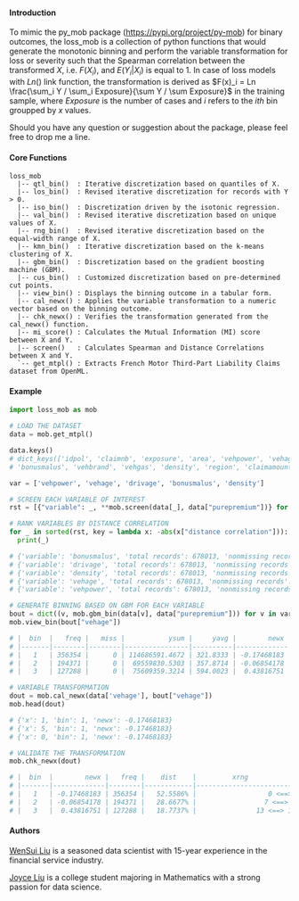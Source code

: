 #### Introduction

To mimic the py\_mob package (https://pypi.org/project/py-mob) for binary outcomes, the loss\_mob is a collection of python functions that would generate the monotonic binning and perform the variable transformation for loss or severity such that the Spearman correlation between the transformed $X$, i.e. $F(X_i)$, and $E(Y_i | X_i)$ is equal to 1. In case of loss models with $Ln()$ link function, the transformation is derived as $F(x)_i = Ln \frac{\sum_i Y / \sum_i Exposure}{\sum Y / \sum Exposure}$ in the training sample, where $Exposure$ is the number of cases and $i$ refers to the $ith$ bin groupped by $x$ values.  

Should you have any question or suggestion about the package, please feel free to drop me a line. 

#### Core Functions

```
loss_mob
  |-- qtl_bin()  : Iterative discretization based on quantiles of X.  
  |-- los_bin()  : Revised iterative discretization for records with Y > 0.
  |-- iso_bin()  : Discretization driven by the isotonic regression. 
  |-- val_bin()  : Revised iterative discretization based on unique values of X.  
  |-- rng_bin()  : Revised iterative discretization based on the equal-width range of X.  
  |-- kmn_bin()  : Iterative discretization based on the k-means clustering of X.  
  |-- gbm_bin()  : Discretization based on the gradient boosting machine (GBM).  
  |-- cus_bin()  : Customized discretization based on pre-determined cut points.  
  |-- view_bin() : Displays the binning outcome in a tabular form. 
  |-- cal_newx() : Applies the variable transformation to a numeric vector based on the binning outcome.
  |-- chk_newx() : Verifies the transformation generated from the cal_newx() function.
  |-- mi_score() : Calculates the Mutual Information (MI) score between X and Y.
  |-- screen()   : Calculates Spearman and Distance Correlations between X and Y.
  `-- get_mtpl() : Extracts French Motor Third-Part Liability Claims dataset from OpenML.
```

#### Example

```python
import loss_mob as mob

# LOAD THE DATASET
data = mob.get_mtpl()

data.keys()
# dict_keys(['idpol', 'claimnb', 'exposure', 'area', 'vehpower', 'vehage', 'drivage', 
# 'bonusmalus', 'vehbrand', 'vehgas', 'density', 'region', 'claimamount', 'purepremium'])

var = ['vehpower', 'vehage', 'drivage', 'bonusmalus', 'density']

# SCREEN EACH VARIABLE OF INTEREST
rst = [{"variable": _, **mob.screen(data[_], data["purepremium"])} for _ in var]

# RANK VARIABLES BY DISTANCE CORRELATION
for _ in sorted(rst, key = lambda x: -abs(x["distance correlation"])):
  print(_)

# {'variable': 'bonusmalus', 'total records': 678013, 'nonmissing records': 678013, 'missing percent': 0.0, 'unique value count': 115, 'coefficient of variation': 0.26165082, 'spearman correlation': 0.05716908, 'distance correlation': 0.0434537}
# {'variable': 'drivage', 'total records': 678013, 'nonmissing records': 678013, 'missing percent': 0.0, 'unique value count': 83, 'coefficient of variation': 0.31071883, 'spearman correlation': -0.004906, 'distance correlation': 0.01428907}
# {'variable': 'density', 'total records': 678013, 'nonmissing records': 678013, 'missing percent': 0.0, 'unique value count': 1607, 'coefficient of variation': 2.20854394, 'spearman correlation': 0.02022122, 'distance correlation': 0.01106909}
# {'variable': 'vehage', 'total records': 678013, 'nonmissing records': 678013, 'missing percent': 0.0, 'unique value count': 78, 'coefficient of variation': 0.80437458, 'spearman correlation': 0.01952645, 'distance correlation': 0.01080137}
# {'variable': 'vehpower', 'total records': 678013, 'nonmissing records': 678013, 'missing percent': 0.0, 'unique value count': 12, 'coefficient of variation': 0.31774149, 'spearman correlation': 0.00230745, 'distance correlation': 0.00356986}

# GENERATE BINNING BASED ON GBM FOR EACH VARIABLE
bout = dict((v, mob.gbm_bin(data[v], data["purepremium"])) for v in var)
mob.view_bin(bout["vehage"])

# |  bin  |   freq |   miss |           ysum |     yavg |        newx |         rule              |
# |-------|--------|--------|----------------|----------|-------------|---------------------------|
# |   1   | 356354 |      0 | 114686591.4672 | 321.8333 | -0.17468183 | $X$ <= 6                  |
# |   2   | 194371 |      0 |  69559830.5303 | 357.8714 | -0.06854178 | $X$ > 6 and $X$ <= 12     |
# |   3   | 127288 |      0 |  75609359.3214 | 594.0023 |  0.43816751 | $X$ > 12                  |

# VARIABLE TRANSFORMATION
dout = mob.cal_newx(data['vehage'], bout["vehage"])
mob.head(dout)

# {'x': 1, 'bin': 1, 'newx': -0.17468183}
# {'x': 5, 'bin': 1, 'newx': -0.17468183}
# {'x': 0, 'bin': 1, 'newx': -0.17468183}

# VALIDATE THE TRANSFORMATION
mob.chk_newx(dout)

# |  bin  |        newx |   freq |    dist    |         xrng              |
# |-------|-------------|--------|------------|---------------------------|
# |   1   | -0.17468183 | 356354 |   52.5586% |                  0 <==> 6 |
# |   2   | -0.06854178 | 194371 |   28.6677% |                 7 <==> 12 |
# |   3   |  0.43816751 | 127288 |   18.7737% |               13 <==> 100 |
```

####  Authors

[WenSui Liu](mailto:liuwensui@gmail.com) is a seasoned data scientist with 15-year experience in the financial service industry. 

[Joyce Liu](mailto:joyce.jl.liu@gmail.com) is a college student majoring in Mathematics with a strong passion for data science.
